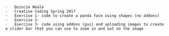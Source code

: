 	◦	Quincie Neale
	◦	Creative Coding Spring 2017
	◦	Exercise 1- code to create a panda face using shapes (no addons)
	◦	Exercise 2-
	◦	Exercise 3- code using addons (gui) and uploading images to create a slider bar that you can use to zoom in and out on the image
